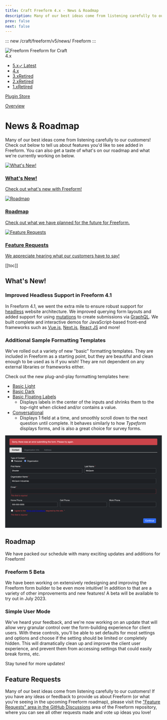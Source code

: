 ```yaml
---
title: Craft Freeform 4.x - News & Roadmap
description: Many of our best ideas come from listening carefully to our customers! Check out below to tell us about features you'd like to see added in Freeform. You can also get a taste of what's on our roadmap and what we're currently working on below.
prev: false
next: false
---
```


<meta property="og:image" content="https://docs.solspace.com/extras/social/craft/freeform/freeform.png" />

::: new /craft/freeform/v5/news/
Freeform
:::

<div id="pr-heading">
    <img src="https://docs.solspace.com/extras/icons/products/freeform-icon.png" alt="Freeform" class="pr-image">
    <span class="pr-name">Freeform</span>
    <span class="pr-category">for Craft</span>
    <div class="pr-v-wrapper">
        <div class="pr-v">
            <span class="pr-v-v">4.x</span>
            <span class="pr-v-arrow arrow down"></span>
        </div>
        <ul class="pr-v-list">
            <li><a href="/craft/freeform/v5/">5.x<span class="pr-v-type pr-latest">✓ Latest</span></a></li>
            <li><a href="/craft/freeform/v4/">4.x</a></li>
            <li><a href="/craft/freeform/v3/">3.x<span class="pr-v-type pr-retired">Retired</span></a></li>
            <li><a href="/craft/freeform/v2/">2.x<span class="pr-v-type pr-retired">Retired</span></a></li>
            <li><a href="/craft/freeform/v1/">1.x<span class="pr-v-type pr-retired">Retired</span></a></li>
        </ul>
    </div>
    <div class="pr-buy">
        <a href="https://plugins.craftcms.com/freeform" class="button button-blue"><span class="external-url">Plugin Store</span></a>
    </div>
</div>

<span class="page-section"><a href="/craft/freeform/v4/overview/">Overview</a></span>

# News & Roadmap

<div class="hero-lead">

Many of our best ideas come from listening carefully to our customers! Check out below to tell us about features you'd like to see added in Freeform. You can also get a taste of what's on our roadmap and what we're currently working on below.

</div>

<div class="menu-grid">
    <a href="#what-s-new" class="menu-box">
        <img src="../../../images/icons/magic-wand.png" alt="What's New!">
        <div class="menu-grid-text">
            <h3>What's New!</h3>
            <p>Check out what's new with Freeform!</p>
        </div>
    </a>
    <a href="#roadmap" class="menu-box">
        <img src="../../../images/icons/roadmap.png" alt="Roadmap">
        <div class="menu-grid-text">
            <h3>Roadmap</h3>
            <p>Check out what we have planned for the future for Freeform.</p>
        </div>
    </a>
    <a href="#feature-requests" class="menu-box">
        <img src="../../../images/icons/light-bulb.png" alt="Feature Requests">
        <div class="menu-grid-text">
            <h3>Feature Requests</h3>
            <p>We appreciate hearing what our customers have to say!</p>
        </div>
    </a>
</div>


[[toc]]


## What's New!

### Improved Headless Support in Freeform 4.1

In Freeform 4.1, we went the extra mile to ensure robust support for [headless](./headless/) website architecture. We improved querying form layouts and added support for using [mutations](./headless/graphql/#mutations) to create submissions via [GraphQL](./headless/graphql/). We built complete and interactive demos for JavaScript-based front-end frameworks such as [Vue.js](./headless/vuejs/), [Next.js](./headless/nextjs/), [React JS](./headless/reactjs/) and more!

### Additional Sample Formatting Templates

We've rolled out a variety of new "basic" formatting templates. They are included in Freeform as a starting point, but they are beautiful and clean enough to be used as is if you wish! They are not dependent on any external libraries or frameworks either.

Check out the new plug-and-play formatting templates here:

- [Basic Light](./templates/formatting/basic-light/)
- [Basic Dark](./templates/formatting/basic-dark/)
- [Basic Floating Labels](./templates/formatting/basic-floating-labels/)
    - Displays labels in the center of the inputs and shrinks them to the top-right when clicked and/or contains a value.
- [Conversational](./templates/formatting/conversational/)
    - Displays 1 field at a time, and smoothly scroll down to the next question until complete. It behaves similarly to how _Typeform_ displays forms, and is also a great choice for survey forms.

![Basic Dark Example](./images/formatting/basic-dark.png)


## Roadmap
We have packed our schedule with many exciting updates and additions for Freeform!

### Freeform 5 Beta

We have been working on extensively redesigning and improving the Freeform form builder to be even more intuitive! In addition to that are a variety of other improvements and new features! A beta will be available to try out in July 2023.

### Simple User Mode
We've heard your feedback, and we're now working on an update that will allow very granular control over the form-building experience for client users. With these controls, you'll be able to set defaults for most settings and options and choose if the setting should be limited or completely hidden. This will dramatically clean up and improve the client user experience, and prevent them from accessing settings that could easily break forms, etc.

Stay tuned for more updates!


## Feature Requests

Many of our best ideas come from listening carefully to our customers! If you have any ideas or feedback to provide us about Freeform (or what you're seeing in the upcoming Freeform roadmap), please visit the ["Feature Requests" area in the GitHub Discussions](https://github.com/solspace/craft-freeform/discussions/categories/feature-requests) area of the Freeform repository, where you can see all other requests made and vote up ideas you love!